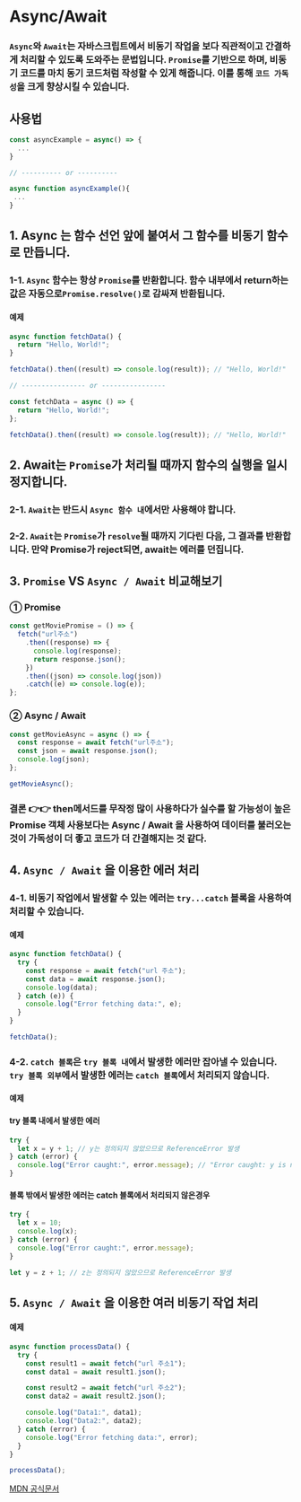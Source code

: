 # **Async/Await**

### `Async`와 `Await`는 자바스크립트에서 비동기 작업을 보다 직관적이고 간결하게 처리할 수 있도록 도와주는 문법입니다. `Promise`를 기반으로 하며, 비동기 코드를 마치 동기 코드처럼 작성할 수 있게 해줍니다. 이를 통해 `코드 가독성`을 크게 향상시킬 수 있습니다.

## 사용법

```javascript
const asyncExample = async() => {
  ...
}

// ---------- or ----------

async function asyncExample(){
 ...
}
```

## 1. **Async** 는 함수 선언 앞에 붙여서 그 함수를 비동기 함수로 만듭니다.

### 1-1. `Async` 함수는 항상 `Promise`를 반환합니다. 함수 내부에서 return하는 값은 자동으로`Promise.resolve()`로 감싸져 반환됩니다.

#### 예제

```javascript
async function fetchData() {
  return "Hello, World!";
}

fetchData().then((result) => console.log(result)); // "Hello, World!"

// ---------------- or ----------------

const fetchData = async () => {
  return "Hello, World!";
};

fetchData().then((result) => console.log(result)); // "Hello, World!"
```

## 2. **Await**는 `Promise`가 처리될 때까지 함수의 실행을 일시 정지합니다.

### 2-1. `Await`는 **반드시** `Async 함수 내`에서만 사용해야 합니다.

### 2-2. `Await`는 `Promise`가 `resolve`될 때까지 기다린 다음, 그 결과를 반환합니다. 만약 Promise가 reject되면, await는 에러를 던집니다.

## 3. `Promise` VS `Async / Await` 비교해보기

### ① Promise

```javascript
const getMoviePromise = () => {
  fetch("url주소")
    .then((response) => {
      console.log(response);
      return response.json();
    })
    .then((json) => console.log(json))
    .catch((e) => console.log(e));
};
```

### ② Async / Await

```javascript
const getMovieAsync = async () => {
  const response = await fetch("url주소");
  const json = await response.json();
  console.log(json);
};

getMovieAsync();
```

### 결론 👉👉 then메서드를 무작정 많이 사용하다가 실수를 할 가능성이 높은 Promise 객체 사용보다는 Async / Await 을 사용하여 데이터를 불러오는것이 가독성이 더 좋고 코드가 더 간결해지는 것 같다.

## 4. `Async / Await` 을 이용한 에러 처리

### 4-1. 비동기 작업에서 발생할 수 있는 에러는 `try...catch` 블록을 사용하여 처리할 수 있습니다.

#### 예제

```javascript
async function fetchData() {
  try {
    const response = await fetch("url 주소");
    const data = await response.json();
    console.log(data);
  } catch (e)) {
    console.log("Error fetching data:", e);
  }
}

fetchData();
```

### 4-2. `catch 블록`은 `try 블록 내`에서 발생한 에러만 잡아낼 수 있습니다. `try 블록 외부`에서 발생한 에러는 `catch 블록`에서 처리되지 않습니다.

#### 예제

#### try 블록 내에서 발생한 에러

```javascript
try {
  let x = y + 1; // y는 정의되지 않았으므로 ReferenceError 발생
} catch (error) {
  console.log("Error caught:", error.message); // "Error caught: y is not defined"
}
```

#### 블록 밖에서 발생한 에러는 catch 블록에서 처리되지 않은경우

```javascript
try {
  let x = 10;
  console.log(x);
} catch (error) {
  console.log("Error caught:", error.message);
}

let y = z + 1; // z는 정의되지 않았으므로 ReferenceError 발생
```

## 5. `Async / Await` 을 이용한 여러 비동기 작업 처리

#### 예제

```javascript
async function processData() {
  try {
    const result1 = await fetch("url 주소1");
    const data1 = await result1.json();

    const result2 = await fetch("url 주소2");
    const data2 = await result2.json();

    console.log("Data1:", data1);
    console.log("Data2:", data2);
  } catch (error) {
    console.log("Error fetching data:", error);
  }
}

processData();
```

[MDN 공식문서](https://developer.mozilla.org/ko/docs/Web/JavaScript/Reference/Statements/async_function)
